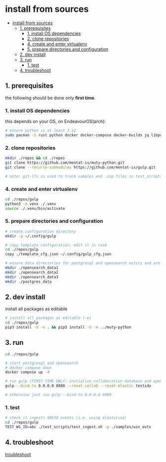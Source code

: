 
# install from sources

- [install from sources](#install-from-sources)
  - [1. prerequisites](#1-prerequisites)
    - [1. install OS dependencies](#1-install-os-dependencies)
    - [2. clone repositories](#2-clone-repositories)
    - [4. create and enter virtualenv](#4-create-and-enter-virtualenv)
    - [5. prepare directories and configuration](#5-prepare-directories-and-configuration)
  - [2. dev install](#2-dev-install)
  - [3. run](#3-run)
    - [1. test](#1-test)
  - [4. troubleshoot](#4-troubleshoot)

## 1. prerequisites

the following should be done only **first time**.

### 1. install OS dependencies

this depends on your OS, on EndeavourOS(arch):

~~~bash
# ensure python is at least 3.12
sudo pacman -S rust python docker docker-compose docker-buildx jq libpqxx git-lfs
~~~

### 2. clone repositories

~~~bash
mkdir ./repos && cd ./repos
git clone https://github.com/mentat-is/muty-python.git
git clone --recurse-submodules https://github.com/mentat-is/gulp.git

# note: git-lfs is used to track samples and .zip files in test_scripts

~~~

### 4. create and enter virtualenv

~~~bash
cd ./repos/gulp
python3 -m venv ./.venv
source ./.venv/bin/activate
~~~

### 5. prepare directories and configuration

~~~bash
# create configuration directory
mkdir -p ~/.config/gulp

# copy template configuration, edit it in case
cd ./repos/gulp
copy ./template_cfg.json ~/.config/gulp_cfg.json

# ensure data directories for postgresql and opensearch exists and are owned by the current user (NON ROOT)
mkdir ./opensearch_data1
mkdir ./opensearch_data2
mkdir ./opensearch_data3
mkdir ./postgres_data
~~~

## 2. dev install

install all packages as editable

~~~bash
# install all packages as editable (-e)
cd ./repos/gulp
pip3 install -U -e . && pip3 install -U -e ../muty-python
~~~

## 3. run

~~~bash
cd ./repos/gulp

# start postgresql and opensearch
# docker compose down
docker compose up -d

# run gulp (FIRST TIME ONLY: initialize collaboration database and opensearch index with "--reset-collab --reset-elastic testidx")
gulp --bind-to 0.0.0.0 8080 --reset-collab --reset-elastic testidx

# otherwise just run gulp --bind-to 0.0.0.0 8080
~~~

### 1. test

~~~bash
# check it ingests 98630 events (i.e. using elasticvue)
cd ./repos/gulp
TEST_WS_ID=abc ./test_scripts/test_ingest.sh -p ./samples/win_evtx
~~~

## 4. troubleshoot

[troubleshoot](./README.md#troubleshoot)
